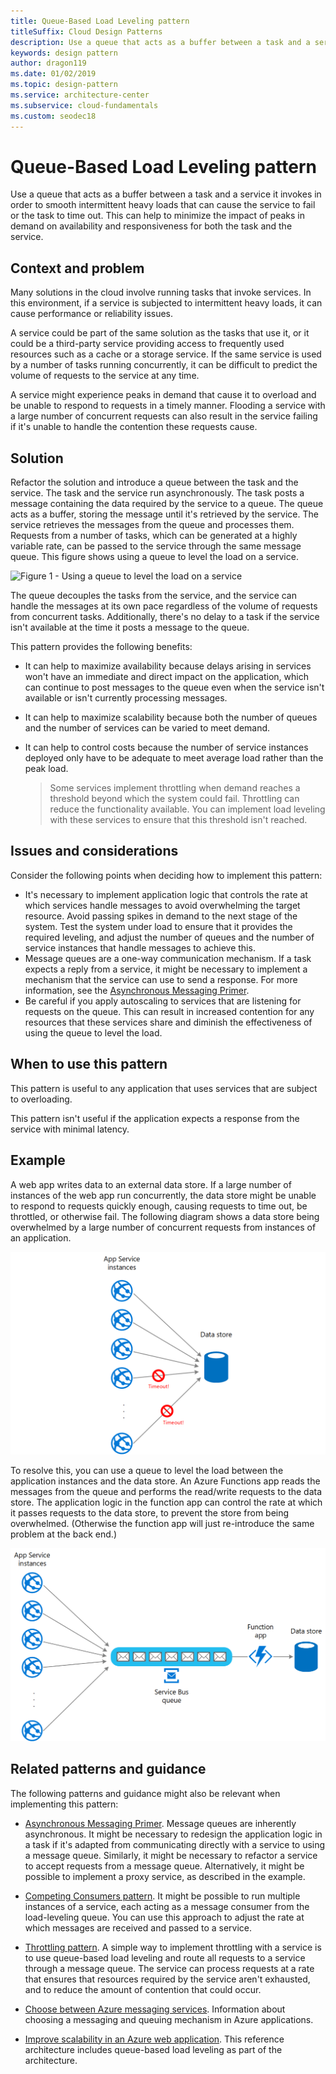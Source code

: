 ```yaml
---
title: Queue-Based Load Leveling pattern
titleSuffix: Cloud Design Patterns
description: Use a queue that acts as a buffer between a task and a service that it invokes in order to smooth intermittent heavy loads.
keywords: design pattern
author: dragon119
ms.date: 01/02/2019
ms.topic: design-pattern
ms.service: architecture-center
ms.subservice: cloud-fundamentals
ms.custom: seodec18
---
```


# Queue-Based Load Leveling pattern

Use a queue that acts as a buffer between a task and a service it invokes in order to smooth intermittent heavy loads that can cause the service to fail or the task to time out. This can help to minimize the impact of peaks in demand on availability and responsiveness for both the task and the service.

## Context and problem

Many solutions in the cloud involve running tasks that invoke services. In this environment, if a service is subjected to intermittent heavy loads, it can cause performance or reliability issues.

A service could be part of the same solution as the tasks that use it, or it could be a third-party service providing access to frequently used resources such as a cache or a storage service. If the same service is used by a number of tasks running concurrently, it can be difficult to predict the volume of requests to the service at any time.

A service might experience peaks in demand that cause it to overload and be unable to respond to requests in a timely manner. Flooding a service with a large number of concurrent requests can also result in the service failing if it's unable to handle the contention these requests cause.

## Solution

Refactor the solution and introduce a queue between the task and the service. The task and the service run asynchronously. The task posts a message containing the data required by the service to a queue. The queue acts as a buffer, storing the message until it's retrieved by the service. The service retrieves the messages from the queue and processes them. Requests from a number of tasks, which can be generated at a highly variable rate, can be passed to the service through the same message queue. This figure shows using a queue to level the load on a service.

![Figure 1 - Using a queue to level the load on a service](./_images/queue-based-load-leveling-pattern.png)

The queue decouples the tasks from the service, and the service can handle the messages at its own pace regardless of the volume of requests from concurrent tasks. Additionally, there's no delay to a task if the service isn't available at the time it posts a message to the queue.

This pattern provides the following benefits:

- It can help to maximize availability because delays arising in services won't have an immediate and direct impact on the application, which can continue to post messages to the queue even when the service isn't available or isn't currently processing messages.
- It can help to maximize scalability because both the number of queues and the number of services can be varied to meet demand.
- It can help to control costs because the number of service instances deployed only have to be adequate to meet average load rather than the peak load.

    >  Some services implement throttling when demand reaches a threshold beyond which the system could fail. Throttling can reduce the functionality available. You can implement load leveling with these services to ensure that this threshold isn't reached.

## Issues and considerations

Consider the following points when deciding how to implement this pattern:

- It's necessary to implement application logic that controls the rate at which services handle messages to avoid overwhelming the target resource. Avoid passing spikes in demand to the next stage of the system. Test the system under load to ensure that it provides the required leveling, and adjust the number of queues and the number of service instances that handle messages to achieve this.
- Message queues are a one-way communication mechanism. If a task expects a reply from a service, it might be necessary to implement a mechanism that the service can use to send a response. For more information, see the [Asynchronous Messaging Primer](https://msdn.microsoft.com/library/dn589781.aspx).
- Be careful if you apply autoscaling to services that are listening for requests on the queue. This can result in increased contention for any resources that these services share and diminish the effectiveness of using the queue to level the load.

## When to use this pattern

This pattern is useful to any application that uses services that are subject to overloading.

This pattern isn't useful if the application expects a response from the service with minimal latency.

## Example

A web app writes data to an external data store. If a large number of instances of the web app run concurrently, the data store might be unable to respond to requests quickly enough, causing requests to time out, be throttled, or otherwise fail. The following diagram shows a data store being overwhelmed by a large number of concurrent requests from instances of an application.

![Figure 2 - A service being overwhelmed by a large number of concurrent requests from instances of a web app](./_images/queue-based-load-leveling-overwhelmed.png)

To resolve this, you can use a queue to level the load between the application instances and the data store. An Azure Functions app reads the messages from the queue and performs the read/write requests to the data store. The application logic in the function app can control the rate at which it passes requests to the data store, to prevent the store from being overwhelmed. (Otherwise the function app will just re-introduce the same problem at the back end.)

![Figure 3 - Using a queue and a function app to level the load](./_images/queue-based-load-leveling-function.png)

## Related patterns and guidance

The following patterns and guidance might also be relevant when implementing this pattern:

- [Asynchronous Messaging Primer](https://msdn.microsoft.com/library/dn589781.aspx). Message queues are inherently asynchronous. It might be necessary to redesign the application logic in a task if it's adapted from communicating directly with a service to using a message queue. Similarly, it might be necessary to refactor a service to accept requests from a message queue. Alternatively, it might be possible to implement a proxy service, as described in the example.

- [Competing Consumers pattern](./competing-consumers.md). It might be possible to run multiple instances of a service, each acting as a message consumer from the load-leveling queue. You can use this approach to adjust the rate at which messages are received and passed to a service.

- [Throttling pattern](./throttling.md). A simple way to implement throttling with a service is to use queue-based load leveling and route all requests to a service through a message queue. The service can process requests at a rate that ensures that resources required by the service aren't exhausted, and to reduce the amount of contention that could occur.

- [Choose between Azure messaging services](https://docs.microsoft.com/azure/event-grid/compare-messaging-services). Information about choosing a messaging and queuing mechanism in Azure applications.

- [Improve scalability in an Azure web application](../reference-architectures/app-service-web-app/scalable-web-app.md). This reference architecture includes queue-based load leveling as part of the architecture.
